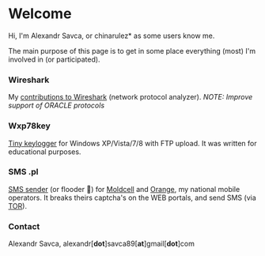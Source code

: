 # Welcome

Hi,
I'm Alexandr Savca, or chinarulez\* as some users know me.

The main purpose of this page is to get in some place everything (most) I'm involved in (or participated).

### Wireshark

My [contributions to Wireshark](https://github.com/wireshark/wireshark/commits?author=chinarulezzz) (network protocol analyzer).
*NOTE: Improve support of ORACLE protocols*

### Wxp78key

[Tiny keylogger](https://github.com/chinarulezzz/wxp78key) for Windows XP/Vista/7/8 with FTP upload.
It was written for educational purposes.

### SMS .pl

[SMS sender](https://github.com/chinarulezzz/sms) (or flooder :imp:) for [Moldcell](http://www.moldcell.md/) and [Orange](https://www.orange.md/), my national mobile operators.  It breaks theirs captcha's on the WEB portals, and send SMS (via [TOR](https://www.torproject.org/)).


### Contact

Alexandr Savca, alexandr[**dot**]savca89[**at**]gmail[**dot**]com






